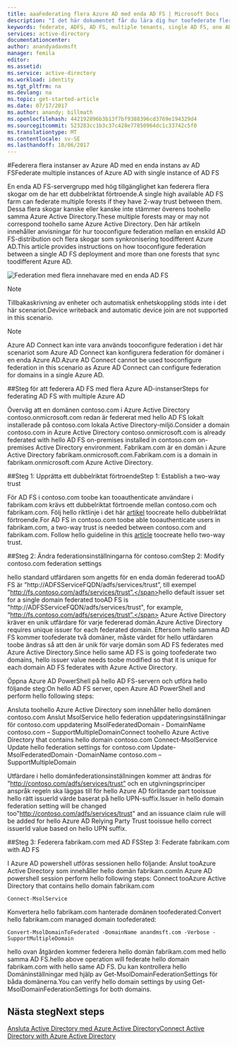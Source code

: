 ```yaml
---
title: aaaFederating flera Azure AD med enda AD FS | Microsoft Docs
description: "I det här dokumentet får du lära dig hur toofederate flera Azure AD med en enda AD FS."
keywords: federate, ADFS, AD FS, multiple tenants, single AD FS, one ADFS, multi-tenant federation, multi-forest adfs, aad connect, federation, cross-tenant federation
services: active-directory
documentationcenter: 
author: anandyadavmsft
manager: femila
editor: 
ms.assetid: 
ms.service: active-directory
ms.workload: identity
ms.tgt_pltfrm: na
ms.devlang: na
ms.topic: get-started-article
ms.date: 07/17/2017
ms.author: anandy; billmath
ms.openlocfilehash: 442192896b3b13f7bf9388396cd3769e194329d4
ms.sourcegitcommit: 523283cc1b3c37c428e77850964dc1c33742c5f0
ms.translationtype: MT
ms.contentlocale: sv-SE
ms.lasthandoff: 10/06/2017
---
```

#<a name="federate-multiple-instances-of-azure-ad-with-single-instance-of-ad-fs"></a><span data-ttu-id="f58f1-104">Federera flera instanser av Azure AD med en enda instans av AD FS</span><span class="sxs-lookup"><span data-stu-id="f58f1-104">Federate multiple instances of Azure AD with single instance of AD FS</span></span>

<span data-ttu-id="f58f1-105">En enda AD FS-servergrupp med hög tillgänglighet kan federera flera skogar om de har ett dubbelriktat förtroende.</span><span class="sxs-lookup"><span data-stu-id="f58f1-105">A single high available AD FS farm can federate multiple forests if they have 2-way trust between them.</span></span> <span data-ttu-id="f58f1-106">Dessa flera skogar kanske eller kanske inte stämmer överens toohello samma Azure Active Directory.</span><span class="sxs-lookup"><span data-stu-id="f58f1-106">These multiple forests may or may not correspond toohello same Azure Active Directory.</span></span> <span data-ttu-id="f58f1-107">Den här artikeln innehåller anvisningar för hur tooconfigure federation mellan en enskild AD FS-distribution och flera skogar som synkronisering toodifferent Azure AD.</span><span class="sxs-lookup"><span data-stu-id="f58f1-107">This article provides instructions on how tooconfigure federation between a single AD FS deployment and more than one forests that sync toodifferent Azure AD.</span></span>

![Federation med flera innehavare med en enda AD FS](media/active-directory-aadconnectfed-single-adfs-multitenant-federation/concept.png)
 
> [!NOTE]
> <span data-ttu-id="f58f1-109">Tillbakaskrivning av enheter och automatisk enhetskoppling stöds inte i det här scenariot.</span><span class="sxs-lookup"><span data-stu-id="f58f1-109">Device writeback and automatic device join are not supported in this scenario.</span></span>

> [!NOTE]
> <span data-ttu-id="f58f1-110">Azure AD Connect kan inte vara används tooconfigure federation i det här scenariot som Azure AD Connect kan konfigurera federation för domäner i en enda Azure AD.</span><span class="sxs-lookup"><span data-stu-id="f58f1-110">Azure AD Connect cannot be used tooconfigure federation in this scenario as Azure AD Connect can configure federation for domains in a single Azure AD.</span></span>

##<a name="steps-for-federating-ad-fs-with-multiple-azure-ad"></a><span data-ttu-id="f58f1-111">Steg för att federera AD FS med flera Azure AD-instanser</span><span class="sxs-lookup"><span data-stu-id="f58f1-111">Steps for federating AD FS with multiple Azure AD</span></span>

<span data-ttu-id="f58f1-112">Överväg att en domänen contoso.com i Azure Active Directory contoso.onmicrosoft.com redan är federerat med hello AD FS lokalt installerade på contoso.com lokala Active Directory-miljö.</span><span class="sxs-lookup"><span data-stu-id="f58f1-112">Consider a domain contoso.com in Azure Active Directory contoso.onmicrosoft.com is already federated with hello AD FS on-premises installed in contoso.com on-premises Active Directory environment.</span></span> <span data-ttu-id="f58f1-113">Fabrikam.com är en domän i Azure Active Directory fabrikam.onmicrosoft.com.</span><span class="sxs-lookup"><span data-stu-id="f58f1-113">Fabrikam.com is a domain in fabrikam.onmicrosoft.com Azure Active Directory.</span></span>

##<a name="step-1-establish-a-two-way-trust"></a><span data-ttu-id="f58f1-114">Steg 1: Upprätta ett dubbelriktat förtroende</span><span class="sxs-lookup"><span data-stu-id="f58f1-114">Step 1: Establish a two-way trust</span></span>
 
<span data-ttu-id="f58f1-115">För AD FS i contoso.com toobe kan tooauthenticate användare i fabrikam.com krävs ett dubbelriktat förtroende mellan contoso.com och fabrikam.com. Följ hello riktlinje i det här [artikel](https://technet.microsoft.com/library/cc816590.aspx) toocreate hello dubbelriktat förtroende.</span><span class="sxs-lookup"><span data-stu-id="f58f1-115">For AD FS in contoso.com toobe able tooauthenticate users in fabrikam.com, a two-way trust is needed between contoso.com and fabrikam.com. Follow hello guideline in this [article](https://technet.microsoft.com/library/cc816590.aspx) toocreate hello two-way trust.</span></span>
 
##<a name="step-2-modify-contosocom-federation-settings"></a><span data-ttu-id="f58f1-116">Steg 2: Ändra federationsinställningarna för contoso.com</span><span class="sxs-lookup"><span data-stu-id="f58f1-116">Step 2: Modify contoso.com federation settings</span></span> 
 
<span data-ttu-id="f58f1-117">hello standard utfärdaren som angetts för en enda domän federerad tooAD FS är ”http://ADFSServiceFQDN/adfs/services/trust”, till exempel ”http://fs.contoso.com/adfs/services/trust”.</span><span class="sxs-lookup"><span data-stu-id="f58f1-117">hello default issuer set for a single domain federated tooAD FS is "http://ADFSServiceFQDN/adfs/services/trust", for example, “http://fs.contoso.com/adfs/services/trust”.</span></span> <span data-ttu-id="f58f1-118">Azure Active Directory kräver en unik utfärdare för varje federerad domän.</span><span class="sxs-lookup"><span data-stu-id="f58f1-118">Azure Active Directory requires unique issuer for each federated domain.</span></span> <span data-ttu-id="f58f1-119">Eftersom hello samma AD FS kommer toofederate två domäner, måste värdet för hello utfärdaren toobe ändras så att den är unik för varje domän som AD FS federates med Azure Active Directory.</span><span class="sxs-lookup"><span data-stu-id="f58f1-119">Since hello same AD FS is going toofederate two domains, hello issuer value needs toobe modified so that it is unique for each domain AD FS federates with Azure Active Directory.</span></span> 
 
<span data-ttu-id="f58f1-120">Öppna Azure AD PowerShell på hello AD FS-servern och utföra hello följande steg:</span><span class="sxs-lookup"><span data-stu-id="f58f1-120">On hello AD FS server, open Azure AD PowerShell and perform hello following steps:</span></span>
 
<span data-ttu-id="f58f1-121">Ansluta toohello Azure Active Directory som innehåller hello domänen contoso.com Anslut MsolService hello federation uppdateringsinställningar för contoso.com uppdatering MsolFederatedDomain - DomainName contoso.com – SupportMultipleDomain</span><span class="sxs-lookup"><span data-stu-id="f58f1-121">Connect toohello Azure Active Directory that contains hello domain contoso.com Connect-MsolService Update hello federation settings for contoso.com Update-MsolFederatedDomain -DomainName contoso.com –SupportMultipleDomain</span></span>
 
<span data-ttu-id="f58f1-122">Utfärdare i hello domänfederationsinställningen kommer att ändras för ”http://contoso.com/adfs/services/trust” och en utgivningsprinciper anspråk regeln ska läggas till för hello Azure AD förlitande part tooissue hello rätt issuerId värde baserat på hello UPN-suffix.</span><span class="sxs-lookup"><span data-stu-id="f58f1-122">Issuer in hello domain federation setting will be changed too"http://contoso.com/adfs/services/trust" and an issuance claim rule will be added for hello Azure AD Relying Party Trust tooissue hello correct issuerId value based on hello UPN suffix.</span></span>
 
##<a name="step-3-federate-fabrikamcom-with-ad-fs"></a><span data-ttu-id="f58f1-123">Steg 3: Federera fabrikam.com med AD FS</span><span class="sxs-lookup"><span data-stu-id="f58f1-123">Step 3: Federate fabrikam.com with AD FS</span></span>
 
<span data-ttu-id="f58f1-124">I Azure AD powershell utföras sessionen hello följande: Anslut tooAzure Active Directory som innehåller hello domän fabrikam.com</span><span class="sxs-lookup"><span data-stu-id="f58f1-124">In Azure AD powershell session perform hello following steps: Connect tooAzure Active Directory that contains hello domain fabrikam.com</span></span>

    Connect-MsolService
<span data-ttu-id="f58f1-125">Konvertera hello fabrikam.com hanterade domänen toofederated:</span><span class="sxs-lookup"><span data-stu-id="f58f1-125">Convert hello fabrikam.com managed domain toofederated:</span></span>

    Convert-MsolDomainToFederated -DomainName anandmsft.com -Verbose -SupportMultipleDomain
 
<span data-ttu-id="f58f1-126">hello ovan åtgärden kommer federera hello domän fabrikam.com med hello samma AD FS.</span><span class="sxs-lookup"><span data-stu-id="f58f1-126">hello above operation will federate hello domain fabrikam.com with hello same AD FS.</span></span> <span data-ttu-id="f58f1-127">Du kan kontrollera hello Domäninställningar med hjälp av Get-MsolDomainFederationSettings för båda domänerna.</span><span class="sxs-lookup"><span data-stu-id="f58f1-127">You can verify hello domain settings by using Get-MsolDomainFederationSettings for both domains.</span></span>

## <a name="next-steps"></a><span data-ttu-id="f58f1-128">Nästa steg</span><span class="sxs-lookup"><span data-stu-id="f58f1-128">Next steps</span></span>
[<span data-ttu-id="f58f1-129">Ansluta Active Directory med Azure Active Directory</span><span class="sxs-lookup"><span data-stu-id="f58f1-129">Connect Active Directory with Azure Active Directory</span></span>](active-directory-aadconnect.md)
